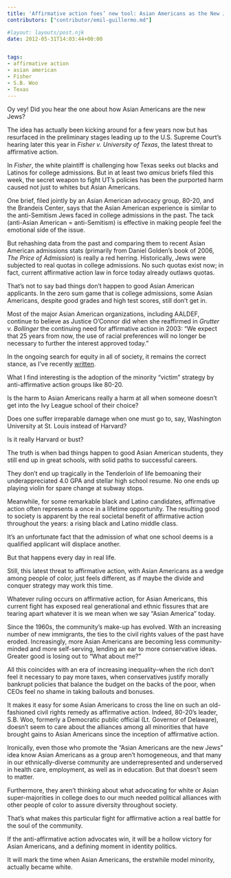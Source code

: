 ```yaml
---
title: 'Affirmative action foes’ new tool: Asian Americans as the New Jews'
contributors: ["contributor/emil-guillermo.md"]

#layout: layouts/post.njk
date: 2012-05-31T14:03:44+00:00


tags:
- affirmative action
- asian american
- Fisher
- S.B. Woo
- Texas
---
```


Oy vey! Did you hear the one about how Asian Americans are the new Jews?

The idea has actually been kicking around for a few years now but has resurfaced
in the preliminary stages leading up to the U.S. Supreme Court’s hearing later
this year in _Fisher v. University of Texas_, the latest threat to affirmative
action.

In _Fisher_, the white plaintiff is challenging how Texas seeks out blacks and
Latinos for college admissions. But in at least two _amicus_ briefs filed this
week, the secret weapon to fight UT’s policies has been the purported harm
caused not just to whites but Asian Americans.

One brief, filed jointly by an Asian American advocacy group, 80-20, and the
Brandeis Center, says that the Asian American experience is similar to the
anti-Semitism Jews faced in college admissions in the past. The tack (anti-Asian
American = anti-Semitism) is effective in making people feel the emotional side
of the issue.

But rehashing data from the past and comparing them to recent Asian American
admissions stats (primarily from Daniel Golden’s book of 2006, _The Price of
Admission_) is really a red herring. Historically, Jews were subjected to real
quotas in college admissions. No such quotas exist now; in fact, current
affirmative action law in force today already outlaws quotas.

That’s not to say bad things don’t happen to good Asian American applicants. In
the zero sum game that is college admissions, some Asian Americans, despite good
grades and high test scores, still don’t get in.

Most of the major Asian American organizations, including AALDEF, continue to
believe as Justice O’Connor did when she reaffirmed in _Grutter v. Bollinger_
the continuing need for affirmative action in 2003: “We expect that 25 years
from now, the use of racial preferences will no longer be necessary to further
the interest approved today.”

In the ongoing search for equity in all of society, it remains the correct
stance, as I’ve recently [written][1].

What I find interesting is the adoption of the minority “victim” strategy by
anti-affirmative action groups like 80-20.

Is the harm to Asian Americans really a harm at all when someone doesn’t get
into the Ivy League school of their choice?

Does one suffer irreparable damage when one must go to, say, Washington
University at St. Louis instead of Harvard?

Is it really Harvard or bust?

The truth is when bad things happen to good Asian American students, they still
end up in great schools, with solid paths to successful careers.

They don’t end up tragically in the Tenderloin of life bemoaning their
underappreciated 4.0 GPA and stellar high school resume. No one ends up playing
violin for spare change at subway stops.

Meanwhile, for some remarkable black and Latino candidates, affirmative action
often represents a once in a lifetime opportunity. The resulting good to society
is apparent by the real societal benefit of affirmative action throughout the
years: a rising black and Latino middle class.

It’s an unfortunate fact that the admission of what one school deems is a
qualified applicant will displace another.

But that happens every day in real life.

Still, this latest threat to affirmative action, with Asian Americans as a wedge
among people of color, just feels different, as if maybe the divide and conquer
strategy may work this time.

Whatever ruling occurs on affirmative action, for Asian Americans, this current
fight has exposed real generational and ethnic fissures that are tearing apart
whatever it is we mean when we say “Asian America” today.

Since the 1960s, the community’s make-up has evolved. With an increasing number
of new immigrants, the ties to the civil rights values of the past have eroded.
Increasingly, more Asian Americans are becoming less community-minded and more
self-serving, lending an ear to more conservative ideas. Greater good is losing
out to “What about me?”

All this coincides with an era of increasing inequality–when the rich don’t feel
it necessary to pay more taxes, when conservatives justify morally bankrupt
policies that balance the budget on the backs of the poor, when CEOs feel no
shame in taking bailouts and bonuses.

It makes it easy for some Asian Americans to cross the line on such an
old-fashioned civil rights remedy as affirmative action. Indeed, 80-20’s leader,
S.B. Woo, formerly a Democratic public official (Lt. Governor of Delaware),
doesn’t seem to care about the alliances among all minorities that have brought
gains to Asian Americans since the inception of affirmative action.

Ironically, even those who promote the “Asian Americans are the new Jews” idea
know Asian Americans as a group aren’t homogeneous, and that many in our
ethnically-diverse community are underrepresented and underserved in health
care, employment, as well as in education. But that doesn’t seem to matter.

Furthermore, they aren’t thinking about what advocating for white or Asian
super-majorities in college does to our much needed political alliances with
other people of color to assure diversity throughout society.

That’s what makes this particular fight for affirmative action a real battle for
the soul of the community.

If the anti-affirmative action advocates win, it will be a hollow victory for
Asian Americans, and a defining moment in identity politics.

It will mark the time when Asian Americans, the erstwhile model minority,
actually became white.

[1]: (/blog/are-asian-americans-really-for-the-end-of-affirmative-action/)
